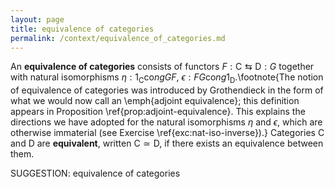 ```yaml
---
layout: page
title: equivalence of categories
permalink: /context/equivalence_of_categories.md
---
```


An **equivalence of categories** consists of functors $F : \mathsf{C} \leftrightarrows \mathsf{D} : G$ together with natural isomorphisms $\eta : 1_\mathsf{C} \mathrm{co}ng GF$, $\epsilon : FG \mathrm{co}ng 1_\mathsf{D}$.\footnote{The notion of equivalence of categories was introduced by Grothendieck in the form of what we would now call an \emph{adjoint equivalence}; this definition appears in Proposition \ref{prop:adjoint-equivalence}. This explains the directions we have adopted for the natural isomorphisms $\eta$ and $\epsilon$, which are otherwise immaterial  (see Exercise \ref{exc:nat-iso-inverse}).} Categories $\mathsf{C}$ and $\mathsf{D}$ are **equivalent**, written $\mathsf{C} \simeq\mathsf{D}$, if there exists an equivalence between them.


SUGGESTION: equivalence of categories